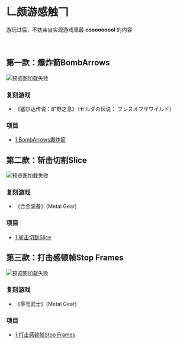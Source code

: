 # 𠃊颇游感触𠃍
游玩过后，不妨亲自实现游戏里最 **cooooooool** 的内容<br><br><br>

第一款：爆炸箭BombArrows
-------------------------
![预览图加载失败](https://github.com/linhgf/GameLive/blob/main/Previews/BombArrows_1.jpg)  
### 复刻游戏
* 《塞尔达传说：旷野之息》（ゼルダの伝说： ブレスオブザワイルド）
### 项目
* [1.BombArrows爆炸箭](https://github.com/linhgf/GameLive/tree/main/BombArrows "")


第二款：斩击切割Slice
-------------------------
![预览图加载失败](https://github.com/linhgf/GameLive/blob/main/Previews/MentalGear2.gif)
### 复刻游戏
* 《合金装备》(Metal Gear)
### 项目
* [1.斩击切割Slice](https://github.com/linhgf/GameLive/tree/main/Metal%20Gear%20Rising's%20Blade%20Mode "")

第三款：打击感顿帧Stop Frames
-------------------------
![预览图加载失败](https://github.com/linhgf/GameLive/blob/main/Previews/2DCombat.gif)
### 复刻游戏
* 《零号武士》(Metal Gear)
### 项目
* [1.打击感顿帧Stop Frames](https://github.com/linhgf/GameLive/tree/main/2DCombat "")

